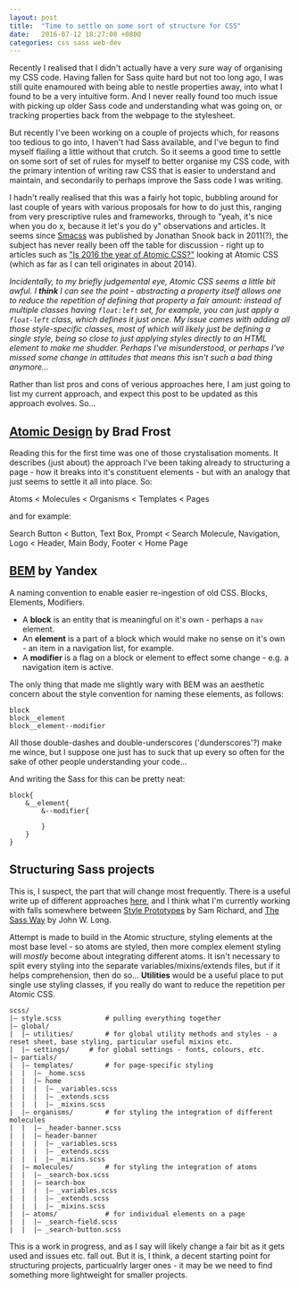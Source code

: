 ```yaml
---
layout: post
title:  "Time to settle on some sort of structure for CSS"
date:   2016-07-12 18:27:00 +0800
categories: css sass web-dev
---
```


Recently I realised that I didn't actually have a very sure way of organising my CSS code. Having fallen for Sass quite hard     but not too long ago, I was still quite enamoured with being able to nestle properties away, into what I found to be a very intuitive form. And I never really found too much issue with picking up older Sass code and understanding what was going on, or tracking properties back from the webpage to the stylesheet. 

But recently I've been working on a couple of projects which, for reasons too tedious to go into, I haven't had Sass available, and I've begun to find myself flailing a little without that crutch. So it seems a good time to settle on some sort of set of rules for myself to better organise my CSS code, with the primary intention of writing raw CSS that is easier to understand and maintain, and secondarily to perhaps improve the Sass code I was writing.

I hadn't really realised that this was a fairly hot topic, bubbling around for last couple of years with various proposals for how to do just this, ranging from very prescriptive rules and frameworks, through to "yeah, it's nice when you do x, because it let's you do y" observations and articles. It seems since [Smacss](https://smacss.com/) was published by Jonathan Snook back in 2011(?), the subject has never really been off the table for discussion - right up to articles such as ["Is 2016 the year of Atomic CSS?"](http://www.creativebloq.com/css3/atomic-css-11619006) looking at Atomic CSS (which as far as I can tell originates in about 2014). 

*Incidentally, to my briefly judgemental eye, Atomic CSS seems a little bit awful. I **think** I can see the point - abstracting a property itself allows one to reduce the repetition of defining that property a fair amount: instead of multiple classes having `float:left` set, for example, you can just apply a `float-left` class, which defines it just once. My issue comes with adding all those style-specific classes, most of which will likely just be defining a single style, being so close to just applying styles directly to an HTML element to make me shudder. Perhaps I've misunderstood, or perhaps I've missed some change in attitudes that means this isn't such a bad thing anymore...* 

Rather than list pros and cons of verious approaches here, I am just going to list my current approach, and expect this post to be updated as this approach evolves. So...

## [Atomic Design](http://bradfrost.com/blog/post/atomic-web-design/) by Brad Frost 

Reading this for the first time was one of those crystalisation moments. It describes (just about) the approach I've been taking already to structuring a page - how it breaks into it's constituent elements - but with an analogy that just seems to settle it all into place. So: 

Atoms < Molecules < Organisms < Templates < Pages

and for example:

Search Button < Button, Text Box, Prompt < Search Molecule, Navigation, Logo < Header, Main Body, Footer < Home Page 

## [BEM](http://getbem.com/) by Yandex

A naming convention to enable easier re-ingestion of old CSS. Blocks, Elements, Modifiers.

- A **block** is an entity that is meaningful on it's own - perhaps a `nav` element.
- An **element** is a part of a block which would make no sense on it's own - an item in a navigation list, for example.
- A **modifier** is a flag on a block or element to effect some change - e.g. a navigation item is active.

The only thing that made me slightly wary with BEM was an aesthetic concern about the style convention for naming these elements, as follows:

`block`  
`block__element`  
`block__element--modifier`  

All those double-dashes and double-underscores ('dunderscores'?) make me wince, but I suppose one just has to suck that up every so often for the sake of other people understanding your code...

And writing the Sass for this can be pretty neat:

```
block{
    &__element{
        &--modifier{

        }  
    }
}
```

## Structuring Sass projects

This is, I suspect, the part that will change most frequently. There is a useful write up of different approaches [here](https://www.sitepoint.com/look-different-sass-architectures/), and I think what I'm currently working with falls somewhere between [Style Prototypes](https://github.com/north/generator-style-prototype) by Sam Richard, and [The Sass Way](http://thesassway.com/beginner/how-to-structure-a-sass-project) by John W. Long.

Attempt is made to build in the Atomic structure, styling elements at the most base level - so atoms are styled, then more complex element styling will *mostly* become about integrating different atoms. It isn't necessary to split every styling into the separate variables/mixins/extends files, but if it helps comprehension, then do so... **Utilities** would be a useful place to put single use styling classes, if you really do want to reduce the repetition per Atomic CSS. 

```
scss/
|– style.scss			# pulling everything together			
|– global/
|  |– utilities/		# for global utility methods and styles - a reset sheet, base styling, particular useful mixins etc.
|  |– settings/     # for global settings - fonts, colours, etc.
|– partials/
|  |– templates/		# for page-specific styling
|  |  |– _home.scss		
|  |  |– home
|  |  |  |– _variables.scss  
|  |  |  |– _extends.scss 
|  |  |  |– _mixins.scss 
|  |– organisms/		# for styling the integration of different molecules
|  |  |– _header-banner.scss
|  |  |– header-banner
|  |  |  |– _variables.scss
|  |  |  |– _extends.scss
|  |  |  |– _mixins.scss
|  |– molecules/ 		# for styling the integration of atoms
|  |  |– _search-box.scss
|  |  |– search-box
|  |  |  |– _variables.scss
|  |  |  |– _extends.scss
|  |  |  |– _mixins.scss
|  |– atoms/			# for individual elements on a page
|  |  |– _search-field.scss
|  |  |– _search-button.scss
```

This is a work in progress, and as I say will likely change a fair bit as it gets used and issues etc. fall out. But it is, I think, a decent starting point for structuring projects, particualrly larger ones - it may be we need to find something more lightweight for smaller projects.